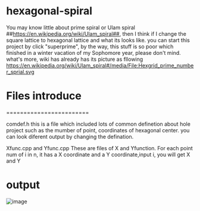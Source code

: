 # hexagonal-spiral

  You may know little about prime spiral or Ulam spiral ##https://en.wikipedia.org/wiki/Ulam_spiral##, then I think if I change the square lattice to hexagonal lattice and what its looks like.
  you can start this project by click "superprime", by the way, this stuff is so poor which finished in a winter vacation of my Sophomore year, please don't mind.
  what's more, wiki has already has its picture as fllowing
https://en.wikipedia.org/wiki/Ulam_spiral#/media/File:Hexgrid_prime_number_sprial.svg



# Files introduce
========================

comdef.h
	this is a file which included lots of common definetion about hole project such as the mumber of point, coordinates of hexagonal
center. you can look diferent output by changing the defination.

Xfunc.cpp and Yfunc.cpp
	These are  files of X and Yfunction. For each point num of i in n, it has a X coordinate and a Y coordinate,input i, you will get X and Y


# output

 ![image](https://github.com/xdr940/-hexagonal-spiral/edit/master/test.jpg)
